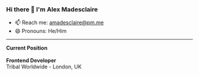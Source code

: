 ### Hi there 👋 I'm Alex Madesclaire


- 📫 Reach me: amadesclaire@pm.me 
- 😄 Pronouns: He/Him

<hr/>
<b>Current Position</b>
<br/><br/>
<b>Frontend Developer</b><br/>
Tribal Worldwide - London, UK
<!--
- 🌱 Learning: React, Django, AWS 
- 🔭 Working On ../
- 👯 I’m looking to collaborate on ...
- 💬 Ask me about ...
- 🤔 I’m looking for help with ...
- ⚡ Fun fact: ... 

-->



